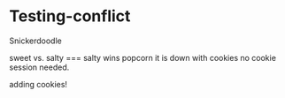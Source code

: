 # Testing-conflict


Snickerdoodle

sweet vs. salty === salty wins popcorn it is down with cookies no cookie session needed.

adding cookies!
